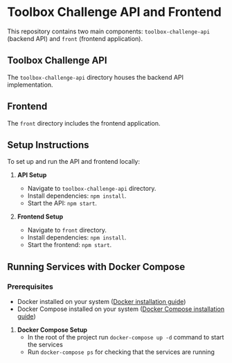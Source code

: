 # Toolbox Challenge API and Frontend

This repository contains two main components: `toolbox-challenge-api` (backend API) and `front` (frontend application).

## Toolbox Challenge API

The `toolbox-challenge-api` directory houses the backend API implementation.

## Frontend

The `front` directory includes the frontend application.

## Setup Instructions

To set up and run the API and frontend locally:

1. **API Setup**
   - Navigate to `toolbox-challenge-api` directory.
   - Install dependencies: `npm install`.
   - Start the API: `npm start`.

2. **Frontend Setup**
   - Navigate to `front` directory.
   - Install dependencies: `npm install`.
   - Start the frontend: `npm start`.
  

## Running Services with Docker Compose

### Prerequisites

   - Docker installed on your system ([Docker installation guide](https://docs.docker.com/get-docker/))
   - Docker Compose installed on your system ([Docker Compose installation guide](https://docs.docker.com/compose/install/))


1. **Docker Compose Setup**
   - In the root of the project run `docker-compose up -d` command to start the services
   - Run `docker-compose ps` for checking that the services are running

